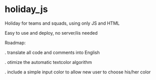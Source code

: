 # holiday_js
Holiday for teams and squads, using only JS and HTML

Easy to use and deploy, no server/iis needed

Roadmap:

. translate all code and comments into English

. otimize the automatic textcolor algorithm

. include a simple input color to allow new user to choose his/her color
